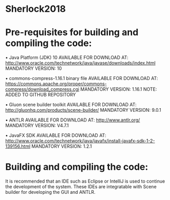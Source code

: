 # Sherlock2018

# Pre-requisites for building and compiling the code:
  • Java Platform (JDK) 10
    AVAILABLE FOR DOWNLOAD AT: http://www.oracle.com/technetwork/java/javase/downloads/index.html
    MANDATORY
    VERSION: 10
    
  • commons-compress-1.16.1 binary file 
    AVAILABLE FOR DOWNLOAD AT: https://commons.apache.org/proper/commons-compress/download_compress.cgi
    MANDATORY
    VERSION: 1.16.1
    NOTE: ADDED TO GITHUB REPOSITORY
    
  • Gluon scene builder toolkit
    AVAILABLE FOR DOWNLOAD AT: http://gluonhq.com/products/scene-builder/
    MANDATORY
    VERSION: 9.0.1
    
  • ANTLR
    AVAILABLE FOR DOWNLOAD AT: http://www.antlr.org/
    MANDATORY
    VERSION: V4.7.1
  
  • JavaFX SDK
    AVAILABLE FOR DOWNLOAD AT: http://www.oracle.com/technetwork/java/javafx/install-javafx-sdk-1-2-139156.html
    MANDATORY
    VERSION: 1.2.1

# Building and compiling the code:
It is recommended that an IDE such as Eclipse or IntelliJ is used to continue the development of the system. These IDEs are integratable with Scene builder for developing the GUI and ANTLR.
